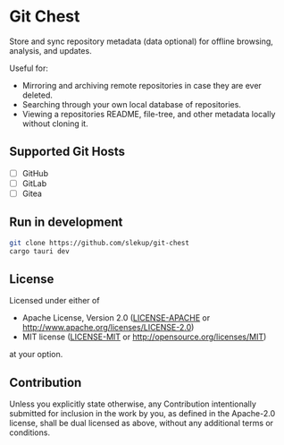 # Git Chest

Store and sync repository metadata (data optional) for offline browsing, analysis, and updates.

Useful for:

- Mirroring and archiving remote repositories in case they are ever deleted.
- Searching through your own local database of repositories.
- Viewing a repositories README, file-tree, and other metadata locally without cloning it.

## Supported Git Hosts

- [ ] GitHub
- [ ] GitLab
- [ ] Gitea

## Run in development

```sh
git clone https://github.com/slekup/git-chest
cargo tauri dev
```

## License

Licensed under either of

- Apache License, Version 2.0
  ([LICENSE-APACHE](LICENSE-APACHE) or http://www.apache.org/licenses/LICENSE-2.0)
- MIT license
  ([LICENSE-MIT](LICENSE-MIT) or http://opensource.org/licenses/MIT)

at your option.

## Contribution

Unless you explicitly state otherwise, any Contribution intentionally submitted
for inclusion in the work by you, as defined in the Apache-2.0 license, shall be
dual licensed as above, without any additional terms or conditions.
